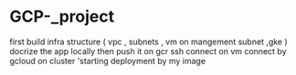 # GCP-_project
first build infra structure ( vpc , subnets , vm on mangement subnet ,gke )
docrize the app locally then push it on gcr 
ssh connect on vm connect by gcloud on cluster 
'starting deployment by my image 

